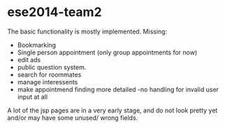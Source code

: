 ese2014-team2
=============
The basic functionality is mostly implemented. 
Missing:
- Bookmarking
- Single person appointment (only group appointments for now)
- edit ads
- public question system.
- search for roommates
- manage interessents 
- make appointmend finding more detailed
-no handling for invalid user input at all

A lot of the jsp pages are in a very early stage, and do not look pretty yet and/or may have some unused/ wrong fields. 
